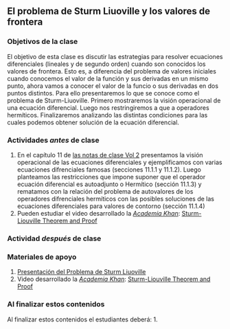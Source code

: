 ## El problema de Sturm Liuoville y los valores de frontera

### Objetivos de la clase
El objetivo de esta clase es discutir las estrategias para resolver ecuaciones diferenciales (lineales y de segundo orden) cuando son conocidos los valores de frontera. Esto es, a diferencia del problema de valores iniciales cuando conocemos el valor de la función y sus derivadas en un mismo punto, ahora vamos a conocer el valor de la funcio o sus derivadas en dos puntos distintos. Para ello presentaremos lo que se conoce como el problema de Sturm-Liuoville. Primero mostraremos la visión operacional de una ecuación diferencial. Luego nos restringiremos a que a operadores hermíticos. Finalizaremos analizando las distintas condiciones para las cuales podemos obtener solución de la ecuación diferencial.


### Actividades *antes* de clase
 1. En el capítulo 11 de [las notas de clase Vol 2](https://github.com/nunezluis/MisCursos/blob/main/MisMateriales/LibrosCapitulos/VolumenDOS.pdf) presentamos la visión operacional de las ecuaciones diferenciales y ejemplificamos con varias ecuaciones difrenciales famosas (secciones 11.1.1 y 11.1.2). Luego planteamos las restricciones que impone suponer que el operador ecuación diferencial es autoadjunto o Hermítico (sección 11.1.3) y rematamos con la relación del problema de autovalores de los operadores difrenciales hermíticos con las posibles soluciones de las ecuaciones diferenciales para valores de contorno (sección 11.1.4)
 2. Pueden estudiar el video desarrollado la [*Academia Khan*](https://www.khanacademy.org): [Sturm-Liouville Theorem and Proof](https://www.youtube.com/watch?v=_F0ck1JncLE&list=PLdgVBOaXkb9ATVsK2Q84ghjBgIk5faHNc&index=12)

### Actividad *después* de clase


### Materiales de apoyo
  1. [Presentación del Problema de Sturm Liuoville](https://github.com/nunezluis/MisCursos/blob/main/MisMateriales/Presentaciones/M2_3_4EcDifFontera.pdf)
  2. Video desarrollado la [*Academia Khan*](https://www.khanacademy.org): [Sturm-Liouville Theorem and Proof](https://www.youtube.com/watch?v=_F0ck1JncLE&list=PLdgVBOaXkb9ATVsK2Q84ghjBgIk5faHNc&index=12)


### Al finalizar estos contenidos
Al finalizar estos contenidos el estudiantes deberá:
  1.
